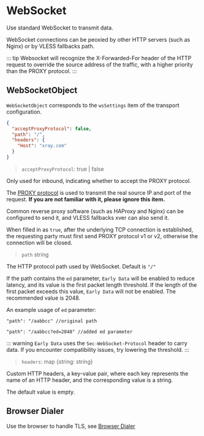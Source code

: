 # WebSocket

Use standard WebSocket to transmit data.

WebSocket connections can be peoxied by other HTTP servers (such as Nginx) or by VLESS fallbacks path.

::: tip
Websocket will recognize the X-Forwarded-For header of the HTTP request to override the source address of the traffic, with a higher priority than the PROXY protocol.
:::

## WebSocketObject

`WebSocketObject` corresponds to the `wsSettings` item of the transport configuration.

```json
{
  "acceptProxyProtocol": false,
  "path": "/",
  "headers": {
    "Host": "xray.com"
  }
}
```

> `acceptProxyProtocol`: true | false

Only used for inbound, indicating whether to accept the PROXY protocol.

The [PROXY protocol](https://www.haproxy.org/download/2.2/doc/proxy-protocol.txt) is used to transmit the real source IP and port of the request. **If you are not familiar with it, please ignore this item.**

Common reverse proxy software (such as HAProxy and Nginx) can be configured to send it, and VLESS fallbacks xver can also send it.

When filled in as `true`, after the underlying TCP connection is established, the requesting party must first send PROXY protocol v1 or v2, otherwise the connection will be closed.

> `path` string

The HTTP protocol path used by WebSocket. Default is `"/"`

If the path contains the `ed` parameter, `Early Data` will be enabled to reduce latency, and its value is the first packet length threshold. If the length of the first packet exceeds this value, `Early Data` will not be enabled. The recommended value is 2048.

An example usage of `ed` parameter:
```
"path": "/aabbcc" //original path
	
"path": "/aabbcc?ed=2048" //added ed parameter
```

::: warning
`Early Data` uses the `Sec-WebSocket-Protocol` header to carry data. If you encounter compatibility issues, try lowering the threshold.
:::

> `headers`: map \{string: string\}

Custom HTTP headers, a key-value pair, where each key represents the name of an HTTP header, and the corresponding value is a string.

The default value is empty.

## Browser Dialer

Use the browser to handle TLS, see [Browser Dialer](../features/browser_dialer.md)
